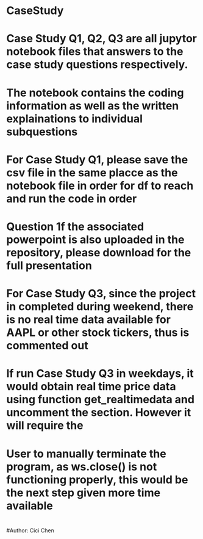 # CaseStudy
# Case Study Q1, Q2, Q3 are all jupytor notebook files that answers to the case study questions respectively. 
# The notebook contains the coding information as well as the written explainations to individual subquestions
# For Case Study Q1, please save the csv file in the same placce as the notebook file in order for df to reach and run the code in order 
# Question 1f the associated powerpoint is also uploaded in the repository, please download for the full presentation 

# For Case Study Q3, since the project in completed during weekend, there is no real time data available for AAPL or other stock tickers, thus is commented out
# If run Case Study Q3 in weekdays, it would obtain real time price data using function get_realtimedata and uncomment the section. However it will require the 
# User to manually terminate the program, as ws.close() is not functioning properly, this would be the next step given more time available 

# 
#Author: Cici Chen 
